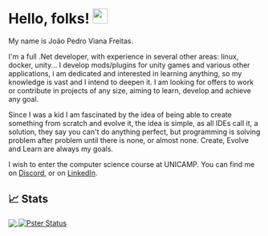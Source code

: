 # Hello, folks! <img src="https://raw.githubusercontent.com/MartinHeinz/MartinHeinz/master/wave.gif" width="30px">
My name is João Pedro Viana Freitas.

I'm a full .Net developer, with experience in several other areas: linux, docker, unity... I develop mods/plugins for unity games and various other applications, i am dedicated and interested in learning anything, so my knowledge is vast and I intend to deepen it. I am looking for offers to work or contribute in projects of any size, aiming to learn, develop and achieve any goal.

Since I was a kid I am fascinated by the idea of being able to create something from scratch and evolve it, the idea is simple, as all IDEs call it, a solution, they say you can't do anything perfect, but programming is solving problem after problem until there is none, or almost none. 
Create, Evolve and Learn are always my goals.

I wish to enter the computer science course at UNICAMP.
You can find me on [Discord][1], or on [LinkedIn][2].

<!-- Resources -->
<!-- links to your social media accounts -->
[1]: https://discord.gg/sgWBggXSWJ
[2]: https://www.linkedin.com/in/joaopedrovianafreitas/

## &#x1f4c8; Stats
<a href="https://github.com/J-Pster/J-Pster">
  <img align="center" src="https://github-readme-stats.vercel.app/api/top-langs/?username=J-Pster&hide=java,html&title_color=ffffff&text_color=c9cacc&icon_color=2bbc8a&bg_color=1d1f21" />
</a>
<a href="https://github.com/J-Pster/J-Pster">
  <img align="center" src="https://github-readme-stats.vercel.app/api?username=J-Pster&show_icons=true&line_height=27&count_private=true&title_color=ffffff&text_color=c9cacc&icon_color=2bbc8a&bg_color=1d1f21" alt="Pster Status" />
</a>
